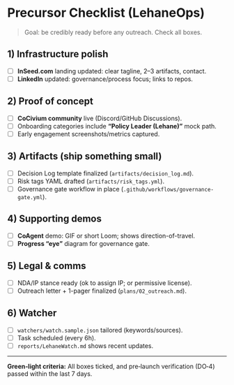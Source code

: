# Precursor Checklist (LehaneOps)

> Goal: be credibly ready before any outreach. Check all boxes.

## 1) Infrastructure polish
- [ ] **InSeed.com** landing updated: clear tagline, 2–3 artifacts, contact.
- [ ] **LinkedIn** updated: governance/process focus; links to repos.

## 2) Proof of concept
- [ ] **CoCivium community** live (Discord/GitHub Discussions). 
- [ ] Onboarding categories include **“Policy Leader (Lehane)”** mock path.
- [ ] Early engagement screenshots/metrics captured.

## 3) Artifacts (ship something small)
- [ ] Decision Log template finalized (`artifacts/decision_log.md`).
- [ ] Risk tags YAML drafted (`artifacts/risk_tags.yml`).
- [ ] Governance gate workflow in place (`.github/workflows/governance-gate.yml`).

## 4) Supporting demos
- [ ] **CoAgent** demo: GIF or short Loom; shows direction-of-travel.
- [ ] **Progress “eye”** diagram for governance gate.

## 5) Legal & comms
- [ ] NDA/IP stance ready (ok to assign IP; or permissive license).
- [ ] Outreach letter + 1-pager finalized (`plans/02_outreach.md`).

## 6) Watcher
- [ ] `watchers/watch.sample.json` tailored (keywords/sources).
- [ ] Task scheduled (every 6h). 
- [ ] `reports/LehaneWatch.md` shows recent updates.

---

**Green‑light criteria:** All boxes ticked, and pre‑launch verification (DO‑4) passed within the last 7 days.
